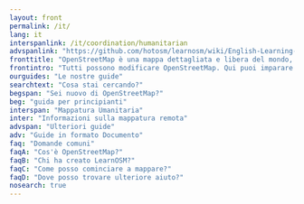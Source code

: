 ```yaml
---
layout: front
permalink: /it/
lang: it
interspanlink: /it/coordination/humanitarian
advspanlink: "https://github.com/hotosm/learnosm/wiki/English-Learning-Guides/"
fronttitle: "OpenStreetMap è una mappa dettagliata e libera del mondo, creata da una comunità sempre crescente di cartografi."
frontintro: "Tutti possono modificare OpenStreetMap. Qui puoi imparare come si fa. LearnOSM fornisce guide passo-passo facili da comprendere per iniziare a contribuire e ad usare OpenStreetMap. Se sei interessato a condurre un workshop su OpenStreetMap, guarda le risorse per l'insegnamento di LearnOSM."
ourguides: "Le nostre guide"
searchtext: "Cosa stai cercando?"
begspan: "Sei nuovo di OpenStreetMap?"
beg: "guida per principianti"
interspan: "Mappatura Umanitaria"
inter: "Informazioni sulla mappatura remota"
advspan: "Ulteriori guide"
adv: "Guide in formato Documento"
faq: "Domande comuni"
faqA: "Cos'è OpenStreetMap?"
faqB: "Chi ha creato LearnOSM?"
faqC: "Come posso cominciare a mappare?"
faqD: "Dove posso trovare ulteriore aiuto?"
nosearch: true
---
```

